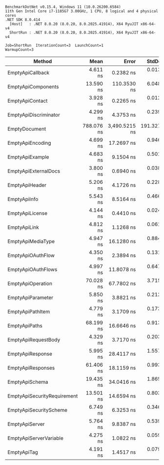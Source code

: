 ```

BenchmarkDotNet v0.15.4, Windows 11 (10.0.26200.6584)
11th Gen Intel Core i7-1185G7 3.00GHz, 1 CPU, 8 logical and 4 physical cores
.NET SDK 8.0.414
  [Host]   : .NET 8.0.20 (8.0.20, 8.0.2025.41914), X64 RyuJIT x86-64-v4
  ShortRun : .NET 8.0.20 (8.0.20, 8.0.2025.41914), X64 RyuJIT x86-64-v4

Job=ShortRun  IterationCount=3  LaunchCount=1  
WarmupCount=3  

```
| Method                      | Mean       | Error         | StdDev      | Gen0   | Allocated |
|---------------------------- |-----------:|--------------:|------------:|-------:|----------:|
| EmptyApiCallback            |   4.611 ns |     0.2382 ns |   0.0131 ns | 0.0051 |      32 B |
| EmptyApiComponents          |  13.590 ns |   110.3530 ns |   6.0488 ns | 0.0166 |     104 B |
| EmptyApiContact             |   3.928 ns |     0.2265 ns |   0.0124 ns | 0.0076 |      48 B |
| EmptyApiDiscriminator       |   4.299 ns |     4.3753 ns |   0.2398 ns | 0.0064 |      40 B |
| EmptyDocument               | 788.076 ns | 3,490.5215 ns | 191.3273 ns | 0.1802 |    1136 B |
| EmptyApiEncoding            |   4.699 ns |    17.2697 ns |   0.9466 ns | 0.0089 |      56 B |
| EmptyApiExample             |   4.683 ns |     9.1504 ns |   0.5016 ns | 0.0089 |      56 B |
| EmptyApiExternalDocs        |   3.800 ns |     0.6940 ns |   0.0380 ns | 0.0064 |      40 B |
| EmptyApiHeader              |   5.206 ns |     4.1726 ns |   0.2287 ns | 0.0127 |      80 B |
| EmptyApiInfo                |   5.543 ns |     8.5164 ns |   0.4668 ns | 0.0127 |      80 B |
| EmptyApiLicense             |   4.144 ns |     0.4410 ns |   0.0242 ns | 0.0076 |      48 B |
| EmptyApiLink                |   4.812 ns |     1.1268 ns |   0.0618 ns | 0.0115 |      72 B |
| EmptyApiMediaType           |   4.947 ns |    16.1280 ns |   0.8840 ns | 0.0089 |      56 B |
| EmptyApiOAuthFlow           |   4.350 ns |     2.3894 ns |   0.1310 ns | 0.0089 |      56 B |
| EmptyApiOAuthFlows          |   4.997 ns |    11.8078 ns |   0.6472 ns | 0.0089 |      56 B |
| EmptyApiOperation           |  70.028 ns |    67.7802 ns |   3.7153 ns | 0.0598 |     376 B |
| EmptyApiParameter           |   5.850 ns |     3.8821 ns |   0.2128 ns | 0.0153 |      96 B |
| EmptyApiPathItem            |   4.779 ns |     3.1709 ns |   0.1738 ns | 0.0102 |      64 B |
| EmptyApiPaths               |  68.199 ns |    16.6646 ns |   0.9134 ns | 0.0395 |     248 B |
| EmptyApiRequestBody         |   4.329 ns |     3.7170 ns |   0.2037 ns | 0.0076 |      48 B |
| EmptyApiResponse            |   5.995 ns |    28.4117 ns |   1.5573 ns | 0.0102 |      64 B |
| EmptyApiResponses           |  61.406 ns |    18.1159 ns |   0.9930 ns | 0.0395 |     248 B |
| EmptyApiSchema              |  19.435 ns |    34.0416 ns |   1.8659 ns | 0.0650 |     408 B |
| EmptyApiSecurityRequirement |  13.501 ns |    14.6594 ns |   0.8035 ns | 0.0166 |     104 B |
| EmptyApiSecurityScheme      |   6.749 ns |     6.3253 ns |   0.3467 ns | 0.0153 |      96 B |
| EmptyApiServer              |   5.764 ns |     9.8387 ns |   0.5393 ns | 0.0089 |      56 B |
| EmptyApiServerVariable      |   4.275 ns |     1.0822 ns |   0.0593 ns | 0.0076 |      48 B |
| EmptyApiTag                 |   4.191 ns |     1.4517 ns |   0.0796 ns | 0.0076 |      48 B |
